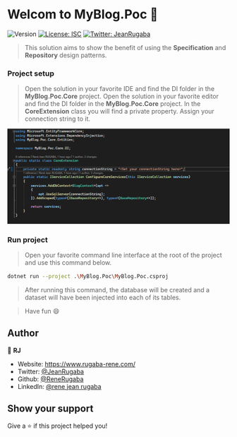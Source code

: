 # Welcom to MyBlog.Poc 👋
![Version](https://img.shields.io/badge/version-1.0.0-blue.svg?cacheSeconds=2592000)
[![License: ISC](https://img.shields.io/badge/License-ISC-yellow.svg)](#)
[![Twitter: JeanRugaba](https://img.shields.io/twitter/follow/JeanRugaba.svg?style=social)](https://twitter.com/JeanRugaba)

> This solution aims to show the benefit of using the **Specification** and **Repository** design patterns.

### Project setup

> Open the solution in your favorite IDE and find the DI folder in the **MyBlog.Poc.Core** project. Open the solution in your favorite editor and find the DI folder in the **MyBlog.Poc.Core** project. In the **CoreExtension** class you will find a private property. Assign your connection string to it.

![DI and connectionString](./img/coreDi.png)

### Run project

> Open your favorite command line interface at the root of the project and use this command below.
 ```sh
dotnet run --project .\MyBlog.Poc\MyBlog.Poc.csproj 
```

>After running this command, the database will be created and a dataset will have been injected into each of its tables.

> Have fun 😄

## Author

👤 **RJ**

* Website: https://www.rugaba-rene.com/
* Twitter: [@JeanRugaba](https://twitter.com/JeanRugaba)
* Github: [@ReneRugaba](https://github.com/ReneRugaba)
* LinkedIn: [@rene jean rugaba](https://www.linkedin.com/in/ren%C3%A9-jean-rugaba-66686a195)

## Show your support

Give a ⭐️ if this project helped you!


